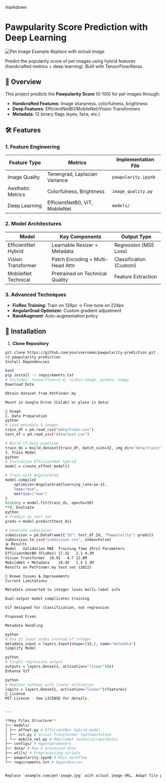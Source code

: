 markdown
# Pawpularity Score Prediction with Deep Learning

![Pet Image Example](https://example.com/pet-image.jpg) *Replace with actual image*

Predict the popularity score of pet images using hybrid features (handcrafted metrics + deep learning). Built with TensorFlow/Keras.

## 📌 Overview

This project predicts the **Pawpularity Score** (0-100) for pet images through:
- **Handcrafted Features**: Image sharpness, colorfulness, brightness
- **Deep Features**: EfficientNetB0/MobileNet/Vision Transformers
- **Metadata**: 12 binary flags (eyes, face, etc.)

## 🛠️ Features

### **1. Feature Engineering**
| Feature Type          | Metrics                          | Implementation File       |
|-----------------------|----------------------------------|---------------------------|
| Image Quality         | Tenengrad, Laplacian Variance    | `pawpularity.ipynb`       |
| Aesthetic Metrics     | Colorfulness, Brightness         | `image_quality.py`        |
| Deep Learning         | EfficientNetB0, ViT, MobileNet   | `models/`                 |

### **2. Model Architectures**
| Model                 | Key Components                   | Output Type               |
|-----------------------|----------------------------------|---------------------------|
| EfficientNet Hybrid    | Learnable Resizer + Metadata     | Regression (MSE Loss)     |
| Vision Transformer     | Patch Encoding + Multi-Head Attn | Classification (Custom)   |
| MobileNet Technical    | Pretrained on Technical Quality  | Feature Extraction        |

### **3. Advanced Techniques**
- **FixRes Training**: Train on 128px → Fine-tune on 224px
- **AngularGrad Optimizer**: Custom gradient adjustment
- **RandAugment**: Auto-augmentation policy

## 🚀 Installation

1. **Clone Repository**
```bash
git clone https://github.com/yourusername/pawpularity-prediction.git
cd pawpularity-prediction
Install Dependencies

bash
pip install -r requirements.txt
# Includes: tensorflow>=2.8, scikit-image, pandas, numpy
Download Data

Obtain dataset from PetFinder.my

Mount in Google Drive (Colab) or place in data/

🧠 Usage
1. Data Preparation
python
# Load metadata & images
train_df = pd.read_csv("data/train.csv")
test_df = pd.read_csv("data/test.csv")

# Build tf.data pipeline
train_ds = build_dataset(train_df, batch_size=32, img_dir="data/train/")
2. Train Model
python
# Initialize EfficientNet hybrid
model = create_effnet_model()

# Train with AngularGrad
model.compile(
    optimizer=AngularGrad(learning_rate=1e-3),
    loss="mse",
    metrics=["mae"]
)
history = model.fit(train_ds, epochs=50)
**3. Evaluate
python
# Predict on test set
preds = model.predict(test_ds)

# Generate submission
submission = pd.DataFrame({"Id": test_df.Id, "Pawpularity": preds})
submission.to_csv("submission.csv", index=False)
📊 Results
Model	Validation MAE	Training Time (hrs)	Parameters
EfficientNetB0 (FixRes)	17.32	2.1	4.1M
Vision Transformer	18.91	4.7	12.8M
MobileNet + Metadata	19.45	1.4	2.3M
Results on PetFinder.my test set (2022)

🚧 Known Issues & Improvements
Current Limitations

Metadata converted to integer loses multi-label info

Dual-output model complicates training

ViT designed for classification, not regression

Proposed Fixes

Metadata Handling

python
# Use 12 input nodes instead of integer
metadata_input = layers.Input(shape=(12,), name="metadata")
Simplify Model

python
# Single regression output
outputs = layers.Dense(1, activation="linear")(x)
Enhance ViT

python
# Replace softmax with linear activation
logits = layers.Dense(1, activation="linear")(features)
📜 License
MIT License - See LICENSE for details.


---

**Key Files Structure**
├── models/
│ ├── effnet.py # EfficientNet hybrid model
│ ├── vit.py # Vision Transformer implementation
│ └── mobile_net.py # MobileNet technical/aesthetic
├── configs/ # Hyperparameters
├── data/ # Raw & processed data
├── utils/ # Preprocessing scripts
├── pawpularity.ipynb # Main workflow
└── requirements.txt # Dependencies


Replace `example.com/pet-image.jpg` with actual image URL. Adapt file paths as needed for your project structure
